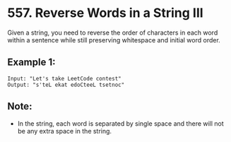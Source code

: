 # 557. Reverse Words in a String III

Given a string, you need to reverse the order of characters in each word within a sentence while still preserving whitespace and initial word order.

## Example 1:

```
Input: "Let's take LeetCode contest"
Output: "s'teL ekat edoCteeL tsetnoc"
```

## Note: 

* In the string, each word is separated by single space and there will not be any extra space in the string.
